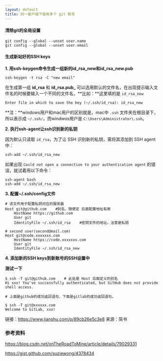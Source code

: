 ```yaml
---
layout: default
title: 同一客户端下使用多个 git 账号
---
```


#### 清除git的全局设置

``` shell
git config --global --unset user.name
git config --global --unset user.email
```

#### 生成新站好的SSH keys

**1. 用ssh-keygen命令生成一组新的id_rsa_new和id_rsa_new.pub**

``` shell
ssh-keygen -t rsa -C "new email"
```

在生成第一组 **id_rsa** 和 **id_rsa.pub_** 可以选用默认的文件名，在出现提示输入文件名的时候要输入一个不同的文件名，**比如：**这里填的是 `id_rsa_new`

``` shell
Enter file in which to save the key (~/.ssh/id_rsa): id_rsa_new
```

**注：**windows用户和mac用户的区别就是，mac中 `.ssh` 文件夹在根目录下，所以表示成 `~/.ssh/`，而windwos用户是 `C:\Users\Administrator\.ssh`。

**2. 执行ssh-agent让ssh识别新的私钥**

因为默认只读取 `id_rsa`，为了让 SSH 识别新的私钥，需将其添加到 SSH agent 中：

``` shell
ssh-add ~/.ssh/id_rsa_new
```

如果出现 `Could not open a connection to your authentication agent` 的错误，就试着用以下命令：

``` shell
ssh-agent bash
ssh-add ~/.ssh/id_rsa_new
```

**3. 配置~/.ssh/config文件**

``` shell
# 该文件用于配置私钥对应的服务器
Host git@github.com    #别名，随便定 后面配置地址有用
    HostName https://github.com
    User git
    IdentityFile ~/.ssh/id_rsa    #密钥文件的地址，注意是私钥

# second user(second@mail.com)
Host git@code.xxxxxxx.com
    HostName https://code.xxxxxxx.com
    User git
    IdentityFile ~/.ssh/id_rsa_new
```

**4. 添加新的SSH keys到新账号的SSH设置中**

**测试一下**

``` shell
$ ssh -T git@github.com    # 此处是 Host 后面定义的别名
Hi xxx! You've successfully authenticated, but GitHub does not provide shell access.

# 上面是github的成功返回语句，下面是gitlab的成功返回语句。

$ ssh -T git@xxxxxx.com
Welcome to GitLab, xxx!  
```

链接：https://www.jianshu.com/p/89cb26e5c3e8
来源：简书

### 参考资料

https://blog.csdn.net/onTheRoadToMine/article/details/79029331

https://gist.github.com/suziewong/4378434
